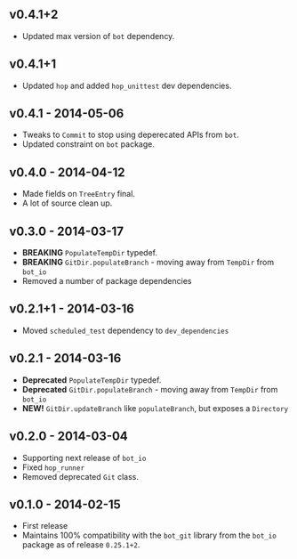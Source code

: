 ## v0.4.1+2

* Updated max version of `bot` dependency.

## v0.4.1+1

* Updated `hop` and added `hop_unittest` dev dependencies.

## v0.4.1 - 2014-05-06

 * Tweaks to `Commit` to stop using deperecated APIs from `bot`.
 * Updated constraint on `bot` package.

## v0.4.0 - 2014-04-12
 * Made fields on `TreeEntry` final.
 * A lot of source clean up.

## v0.3.0 - 2014-03-17
 * **BREAKING** `PopulateTempDir` typedef.
 * **BREAKING** `GitDir.populateBranch` - moving away from `TempDir` from `bot_io`
 * Removed a number of package dependencies

## v0.2.1+1 - 2014-03-16
 * Moved `scheduled_test` dependency to `dev_dependencies`

## v0.2.1 - 2014-03-16
 * **Deprecated** `PopulateTempDir` typedef.
 * **Deprecated** `GitDir.populateBranch` - moving away from `TempDir` from `bot_io`
 * **NEW!** `GitDir.updateBranch` like `populateBranch`, but exposes a `Directory`

## v0.2.0 - 2014-03-04
 * Supporting next release of `bot_io`
 * Fixed `hop_runner`
 * Removed deprecated `Git` class.

## v0.1.0 - 2014-02-15
 * First release
 * Maintains 100% compatibility with the `bot_git` library from the `bot_io`
   package as of release `0.25.1+2`.
